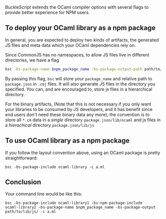 
BuckleScript extends the OCaml compiler options with several flags to
provide better experience for NPM users.

## To deploy your OCaml library as a npm package

In general, you are expected to deploy two kinds of artifacts, the
generated JS files and meta data which your OCaml dependencies rely
on.

Since CommonJS has no namespaces, to allow JS files live in different
directories, we have a flag

```sh
bsc -bs-package-name $npm_package_name -bs-package-output-path path/to/your/js/dir -c a.ml
```

By passing this flag, `bsc` will store your `package_name` and
relative path to `package.json` in `.cmj` files. It will also generate
JS files in the directory you specified. You can, and are encouraged
to, store js files in a hierarchical directory.

For the binary artifacts, (Note that this is not necessary if you only
want your libraries to be consumed by JS developers, and it has
benefit since end users don't need these binary data any more), the
convention
is to store all `*.cm` data in a *single* directory
`package.json/lib/ocaml`
and js files in a *hierachical* directory
`package.json/lib/js`



## To use OCaml library as a npm package

If you follow the layout convention above, using an OCaml package is pretty
straightforward:

```
bsc -bs-package-include ocaml-library -c a.ml
```



## Conclusion

Your command line would be like this:

```
bsc -bs-package-include ocaml-library1 -bs-npm-package-include
ocaml-library2 -bs-package-name $npm_package_name -bs-package-output path/to/lib/js/ -c a.ml
```
